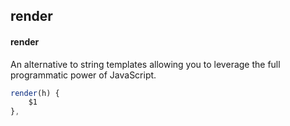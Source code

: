 ## render
#### render
An alternative to string templates allowing you to leverage the full programmatic power of JavaScript.
```javascript
render(h) {
	$1
},
```